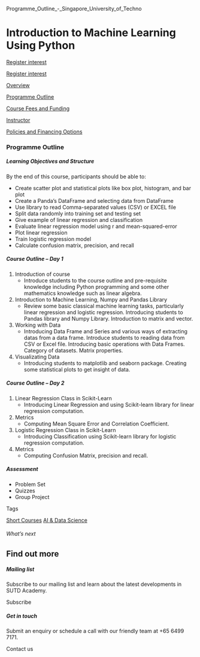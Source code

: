 Programme_Outline_-_Singapore_University_of_Techno



Introduction to Machine Learning Using Python
=============================================

[Register interest](/admissions/academy/short-courses/short-courses-register-your-interest/?coursename=introduction-to-machine-learning-using-python-and-scikit-learn)

[Register interest](/admissions/academy/short-courses/short-courses-register-your-interest/?coursename=introduction-to-machine-learning-using-python-and-scikit-learn)

[Overview](/course/introduction-to-machine-learning-using-python/#tabs)

[Programme Outline](/course/introduction-to-machine-learning-using-python/programme-outline/#tabs)

[Course Fees and Funding](/course/introduction-to-machine-learning-using-python/course-fees-and-funding/#tabs)

[Instructor](/course/introduction-to-machine-learning-using-python/instructor/#tabs)

[Policies and Financing Options](/course/introduction-to-machine-learning-using-python/policies-and-financing-options/#tabs)

### Programme Outline

##### **Learning Objectives and Structure**

By the end of this course, participants should be able to:

* Create scatter plot and statistical plots like box plot, histogram, and bar plot
* Create a Panda’s DataFrame and selecting data from DataFrame
* Use library to read Comma-separated values (CSV) or EXCEL file
* Split data randomly into training set and testing set
* Give example of linear regression and classification
* Evaluate linear regression model using r and mean-squared-error
* Plot linear regression
* Train logistic regression model
* Calculate confusion matrix, precision, and recall

##### Course Outline – Day 1

1. Introduction of course
   * Introduce students to the course outline and pre-requisite knowledge including Python programming and some other mathematics knowledge such as linear algebra.
2. Introduction to Machine Learning, Numpy and Pandas Library
   * Review some basic classical machine learning tasks, particularly linear regression and logistic regression. Introducing students to Pandas library and Numpy Library. Introduction to matrix and vector.
3. Working with Data
   * Introducing Data Frame and Series and various ways of extracting datas from a data frame. Introduce students to reading data from CSV or Excel file. Introducing basic operations with Data Frames. Category of datasets. Matrix properties.
4. Visualizating Data
   * Introducing students to matplotlib and seaborn package. Creating some statistical plots to get insight of data.

##### Course Outline – Day 2

1. Linear Regression Class in Scikit-Learn
   * Introducing Linear Regression and using Scikit-learn library for linear regression computation.
2. Metrics
   * Computing Mean Square Error and Correlation Coefficient.
3. Logistic Regression Class in Scikit-Learn
   * Introducing Classification using Scikit-learn library for logistic regression computation.
4. Metrics
   * Computing Confusion Matrix, precision and recall.

##### Assessment

* Problem Set
* Quizzes
* Group Project

Tags

[Short Courses](/admissions/academy/courses-and-modules/?academy-type-course=780)
[AI & Data Science](/admissions/academy/courses-and-modules/?discipline=782)

###### What’s next

Find out more
-------------

##### Mailing list

Subscribe to our mailing list and learn about the latest developments in SUTD Academy.

Subscribe

##### Get in touch

Submit an enquiry or schedule a call with our friendly team at +65 6499 7171.

Contact us

